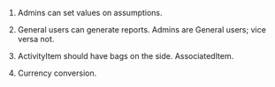1.  Admins can set values on assumptions.

2.  General users can generate reports. Admins are General users; vice versa not.

3.  ActivityItem should have bags on the side. AssociatedItem.

4.  Currency conversion.

